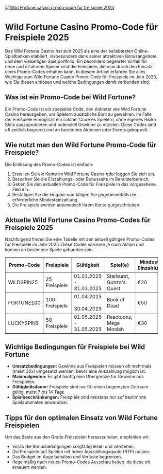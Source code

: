 [![Wild Fortune casino promo-code für freispiele 2025](https://123-caf.pages.dev/gitsignup.png)](https://vrmoo.ru/Bt82HjjY)

<h1>Wild Fortune Casino Promo-Code für Freispiele 2025</h1> <p>Das Wild Fortune Casino hat sich 2025 als eine der beliebtesten Online-Spielbanken etabliert, insbesondere dank seiner attraktiven Bonusangebote und dem vielseitigen Spielportfolio. Ein besonders begehrter Vorteil für neue und erfahrene Spieler sind die Freispiele, die man durch den Einsatz eines Promo-Codes erhalten kann. In diesem Artikel erfahren Sie alles Wichtige zum Wild Fortune Casino Promo-Code für Freispiele im Jahr 2025, wie Sie diesen einlösen und welche Bedingungen damit verbunden sind.</p>  <h2>Was ist ein Promo-Code bei Wild Fortune?</h2> <p>Ein Promo-Code ist ein spezieller Code, den Anbieter wie Wild Fortune Casino herausgeben, um Spielern zusätzliche Boni zu gewähren. Im Falle der Freispiele ermöglicht ein solcher Code es Spielern, ohne eigenes Risiko Slots auszuprobieren und potenziell Gewinne zu erzielen. Diese Codes sind oft zeitlich begrenzt und an bestimmte Aktionen oder Events gekoppelt.</p>  <h2>Wie nutzt man den Wild Fortune Promo-Code für Freispiele?</h2> <p>Die Einlösung des Promo-Codes ist einfach:</p> <ol>   <li>Erstellen Sie ein Konto im Wild Fortune Casino oder loggen Sie sich ein.</li>   <li>Besuchen Sie die Einzahlungs- oder Bonusseite im Benutzerbereich.</li>   <li>Geben Sie den aktuellen Promo-Code für Freispiele in das vorgesehene Feld ein.</li>   <li>Bestätigen Sie die Eingabe und tätigen Sie gegebenenfalls die erforderliche Mindesteinzahlung.</li>   <li>Die Freispiele werden automatisch Ihrem Konto gutgeschrieben.</li> </ol>  <h2>Aktuelle Wild Fortune Casino Promo-Codes für Freispiele 2025</h2> <p>Nachfolgend finden Sie eine Tabelle mit den aktuell gültigen Promo-Codes für Freispiele im Jahr 2025. Diese Codes variieren je nach Aktion und können an bestimmte Spiele gebunden sein.</p>  <table border="1" cellpadding="8" cellspacing="0">   <thead>     <tr>       <th>Promo-Code</th>       <th>Freispiele</th>       <th>Gültigkeit</th>       <th>Spiel(e)</th>       <th>Mindest-Einzahlung</th>     </tr>   </thead>   <tbody>     <tr>       <td>WILDSPIN25</td>       <td>25 Freispiele</td>       <td>01.01.2025 - 31.03.2025</td>       <td>Starburst, Gonzo's Quest</td>       <td>€20</td>     </tr>     <tr>       <td>FORTUNE100</td>       <td>100 Freispiele</td>       <td>01.04.2025 - 30.04.2025</td>       <td>Book of Dead</td>       <td>€50</td>     </tr>     <tr>       <td>LUCKYSPINS</td>       <td>50 Freispiele</td>       <td>01.05.2025 - 31.05.2025</td>       <td>Reactoonz, Mega Moolah</td>       <td>€30</td>     </tr>   </tbody> </table>  <h2>Wichtige Bedingungen für Freispiele bei Wild Fortune</h2> <ul>   <li><strong>Umsatzbedingungen:</strong> Gewinne aus Freispielen müssen oft mehrmals (meist 30x) umgesetzt werden, bevor eine Auszahlung möglich ist.</li>   <li><strong>Maximalgewinn:</strong> Es gibt häufig eine Obergrenze für Gewinne aus Freispielen.</li>   <li><strong>Gültigkeitsdauer:</strong> Freispiele sind nur für einen begrenzten Zeitraum gültig, meist 7 bis 14 Tage.</li>   <li><strong>Spielbeschränkungen:</strong> Freispiele sind meistens nur auf bestimmte Spielautomaten anwendbar.</li> </ul>  <h2>Tipps für den optimalen Einsatz von Wild Fortune Freispielen</h2> <p>Um das Beste aus den Gratis-Freispielen herauszuholen, empfehlen wir:</p> <ul>   <li>Vorab die Bonusbedingungen sorgfältig lesen und verstehen.</li>   <li>Die Freispiele auf Spielen mit hoher Auszahlungsquote (RTP) nutzen.</li>   <li>Das Budget im Auge behalten und Verluste begrenzen.</li>   <li>Regelmäßig nach neuen Promo-Codes Ausschau halten, da diese oft erneuert werden.</li> </ul>